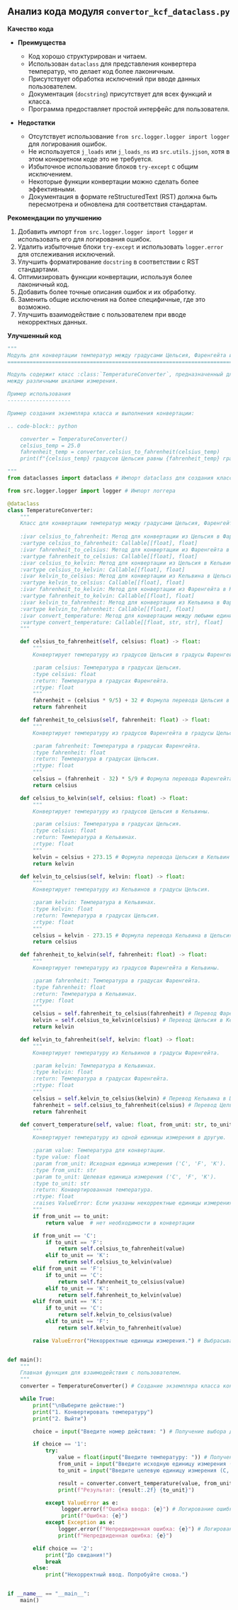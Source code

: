 ## Анализ кода модуля `convertor_kcf_dataclass.py`

**Качество кода**

-  **Преимущества**
    - Код хорошо структурирован и читаем.
    - Использован `dataclass` для представления конвертера температур, что делает код более лаконичным.
    - Присутствует обработка исключений при вводе данных пользователем.
    - Документация (`docstring`) присутствует для всех функций и класса.
    - Программа предоставляет простой интерфейс для пользователя.

- **Недостатки**
    - Отсутствует использование `from src.logger.logger import logger` для логирования ошибок.
    - Не используется `j_loads` или `j_loads_ns` из `src.utils.jjson`, хотя в этом конкретном коде это не требуется.
    -  Избыточное использование блоков `try-except` с общим исключением.
    - Некоторые функции конвертации можно сделать более эффективными.
    - Документация в формате reStructuredText (RST) должна быть пересмотрена и обновлена для соответствия стандартам.
    
**Рекомендации по улучшению**

1.  Добавить импорт `from src.logger.logger import logger` и использовать его для логирования ошибок.
2.  Удалить избыточные блоки `try-except` и использовать `logger.error` для отслеживания исключений.
3.  Улучшить форматирование `docstring` в соответствии с RST стандартами.
4.  Оптимизировать функции конвертации, используя более лаконичный код.
5.  Добавить более точные описания ошибок и их обработку.
6.  Заменить общие исключения на более специфичные, где это возможно.
7.  Улучшить взаимодействие с пользователем при вводе некорректных данных.

**Улучшенный код**
```python
"""
Модуль для конвертации температур между градусами Цельсия, Фаренгейта и Кельвина.
=========================================================================================

Модуль содержит класс :class:`TemperatureConverter`, предназначенный для конвертации температур
между различными шкалами измерения.

Пример использования
--------------------

Пример создания экземпляра класса и выполнения конвертации:

.. code-block:: python

    converter = TemperatureConverter()
    celsius_temp = 25.0
    fahrenheit_temp = converter.celsius_to_fahrenheit(celsius_temp)
    print(f"{celsius_temp} градусов Цельсия равны {fahrenheit_temp} градусам Фаренгейта")

"""
from dataclasses import dataclass # Импорт dataclass для создания классов данных

from src.logger.logger import logger # Импорт логгера

@dataclass
class TemperatureConverter:
    """
    Класс для конвертации температур между градусами Цельсия, Фаренгейта и Кельвина.
    
    :ivar celsius_to_fahrenheit: Метод для конвертации из Цельсия в Фаренгейт.
    :vartype celsius_to_fahrenheit: Callable[[float], float]
    :ivar fahrenheit_to_celsius: Метод для конвертации из Фаренгейта в Цельсия.
    :vartype fahrenheit_to_celsius: Callable[[float], float]
    :ivar celsius_to_kelvin: Метод для конвертации из Цельсия в Кельвин.
    :vartype celsius_to_kelvin: Callable[[float], float]
    :ivar kelvin_to_celsius: Метод для конвертации из Кельвина в Цельсия.
    :vartype kelvin_to_celsius: Callable[[float], float]
    :ivar fahrenheit_to_kelvin: Метод для конвертации из Фаренгейта в Кельвин.
    :vartype fahrenheit_to_kelvin: Callable[[float], float]
    :ivar kelvin_to_fahrenheit: Метод для конвертации из Кельвина в Фаренгейт.
    :vartype kelvin_to_fahrenheit: Callable[[float], float]
    :ivar convert_temperature: Метод для конвертации между любыми единицами.
    :vartype convert_temperature: Callable[[float, str, str], float]
    """

    def celsius_to_fahrenheit(self, celsius: float) -> float:
        """
        Конвертирует температуру из градусов Цельсия в градусы Фаренгейта.

        :param celsius: Температура в градусах Цельсия.
        :type celsius: float
        :return: Температура в градусах Фаренгейта.
        :rtype: float
        """
        fahrenheit = (celsius * 9/5) + 32 # Формула перевода Цельсия в Фаренгейт
        return fahrenheit

    def fahrenheit_to_celsius(self, fahrenheit: float) -> float:
        """
        Конвертирует температуру из градусов Фаренгейта в градусы Цельсия.

        :param fahrenheit: Температура в градусах Фаренгейта.
        :type fahrenheit: float
        :return: Температура в градусах Цельсия.
        :rtype: float
        """
        celsius = (fahrenheit - 32) * 5/9 # Формула перевода Фаренгейта в Цельсия
        return celsius

    def celsius_to_kelvin(self, celsius: float) -> float:
        """
        Конвертирует температуру из градусов Цельсия в Кельвины.

        :param celsius: Температура в градусах Цельсия.
        :type celsius: float
        :return: Температура в Кельвинах.
        :rtype: float
        """
        kelvin = celsius + 273.15 # Формула перевода Цельсия в Кельвин
        return kelvin

    def kelvin_to_celsius(self, kelvin: float) -> float:
        """
        Конвертирует температуру из Кельвинов в градусы Цельсия.

        :param kelvin: Температура в Кельвинах.
        :type kelvin: float
        :return: Температура в градусах Цельсия.
        :rtype: float
        """
        celsius = kelvin - 273.15 # Формула перевода Кельвина в Цельсия
        return celsius

    def fahrenheit_to_kelvin(self, fahrenheit: float) -> float:
        """
        Конвертирует температуру из градусов Фаренгейта в Кельвины.

        :param fahrenheit: Температура в градусах Фаренгейта.
        :type fahrenheit: float
        :return: Температура в Кельвинах.
        :rtype: float
        """
        celsius = self.fahrenheit_to_celsius(fahrenheit) # Перевод Фаренгейта в Цельсия
        kelvin = self.celsius_to_kelvin(celsius) # Перевод Цельсия в Кельвин
        return kelvin

    def kelvin_to_fahrenheit(self, kelvin: float) -> float:
        """
        Конвертирует температуру из Кельвинов в градусы Фаренгейта.

        :param kelvin: Температура в Кельвинах.
        :type kelvin: float
        :return: Температура в градусах Фаренгейта.
        :rtype: float
        """
        celsius = self.kelvin_to_celsius(kelvin) # Перевод Кельвина в Цельсия
        fahrenheit = self.celsius_to_fahrenheit(celsius) # Перевод Цельсия в Фаренгейт
        return fahrenheit

    def convert_temperature(self, value: float, from_unit: str, to_unit: str) -> float:
        """
        Конвертирует температуру из одной единицы измерения в другую.

        :param value: Температура для конвертации.
        :type value: float
        :param from_unit: Исходная единица измерения ('C', 'F', 'K').
        :type from_unit: str
        :param to_unit: Целевая единица измерения ('C', 'F', 'K').
        :type to_unit: str
        :return: Конвертированная температура.
        :rtype: float
        :raises ValueError: Если указаны некорректные единицы измерения.
        """
        if from_unit == to_unit:
            return value  # нет необходимости в конвертации

        if from_unit == 'C':
            if to_unit == 'F':
                return self.celsius_to_fahrenheit(value)
            elif to_unit == 'K':
                return self.celsius_to_kelvin(value)
        elif from_unit == 'F':
            if to_unit == 'C':
                return self.fahrenheit_to_celsius(value)
            elif to_unit == 'K':
                return self.fahrenheit_to_kelvin(value)
        elif from_unit == 'K':
            if to_unit == 'C':
                return self.kelvin_to_celsius(value)
            elif to_unit == 'F':
                return self.kelvin_to_fahrenheit(value)

        raise ValueError("Некорректные единицы измерения.") # Выбрасывает исключение при некорректных единицах


def main():
    """
    Главная функция для взаимодействия с пользователем.
    """
    converter = TemperatureConverter() # Создание экземпляра класса конвертера

    while True:
        print("\nВыберите действие:")
        print("1. Конвертировать температуру")
        print("2. Выйти")

        choice = input("Введите номер действия: ") # Получение выбора действия

        if choice == '1':
            try:
                value = float(input("Введите температуру: ")) # Получение значения температуры
                from_unit = input("Введите исходную единицу измерения (C, F, K): ").upper() # Получение исходной единицы
                to_unit = input("Введите целевую единицу измерения (C, F, K): ").upper() # Получение целевой единицы

                result = converter.convert_temperature(value, from_unit, to_unit) # Конвертация температуры
                print(f"Результат: {result:.2f} {to_unit}")

            except ValueError as e:
                 logger.error(f"Ошибка ввода: {e}") # Логирование ошибки ввода
                 print(f"Ошибка: {e}")
            except Exception as e:
                logger.error(f"Непредвиденная ошибка: {e}") # Логирование непредвиденной ошибки
                print(f"Непредвиденная ошибка: {e}")

        elif choice == '2':
            print("До свидания!")
            break
        else:
            print("Некорректный ввод. Попробуйте снова.")


if __name__ == "__main__":
    main()
```